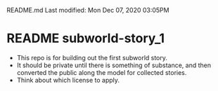 README.md
Last modified: Mon Dec 07, 2020  03:05PM


# README subworld-story_1
* This repo is for building out the first subworld story.
* It should be private until there is something of substance, and then converted the public along the model for collected stories.
* Think about which license to apply.



